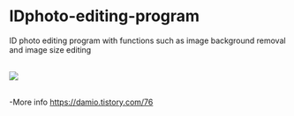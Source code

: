 # IDphoto-editing-program
ID photo editing program with functions such as image background removal and image size editing  
<br>

![](https://img1.daumcdn.net/thumb/R1280x0/?scode=mtistory2&fname=https%3A%2F%2Fblog.kakaocdn.net%2Fdn%2FZ2FwF%2FbtrasvqmDCB%2F9eZKscANtPekDzYzRrZk51%2Fimg.png)  
<br>

-More info
https://damio.tistory.com/76
